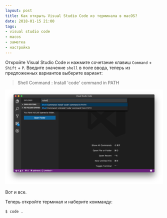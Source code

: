 ```yaml
---
layout: post
title: Как открыть Visual Studio Code из терминала в macOS?
date: 2018-01-15 21:00
tags:
- visual studio code
- macos
- заметка
- настройка
---
```


Откройте Visual Studio Code и нажмите сочетание клавиш `Command` + `Shift` + `P`.
Введите значение `shell` в поле ввода, теперь из предложенных вариантов выберите вариант:

> Shell Command : Install 'code' command in PATH

![Как открыть Visual Studio Code из терминала в macOS?](https://raw.githubusercontent.com/wcoder/blog/master/2018-01-15-code/Ng886.png)

Вот и все.

Теперь откройте терминал и наберите комманду:

```
$ code .
```

